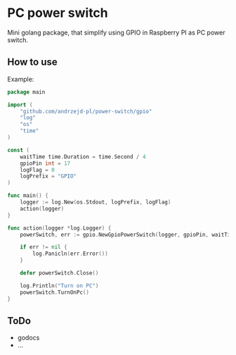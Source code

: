 # PC power switch

Mini golang package, that simplify using GPIO in Raspberry PI as PC power switch.

## How to use
Example:

```go
package main

import (
	"github.com/andrzejd-pl/power-switch/gpio"
	"log"
	"os"
	"time"
)

const (
	waitTime time.Duration = time.Second / 4
	gpioPin int = 17
	logFlag = 0
	logPrefix = "GPIO"
)

func main() {
	logger := log.New(os.Stdout, logPrefix, logFlag)
	action(logger)
}

func action(logger *log.Logger) {
	powerSwitch, err := gpio.NewGpioPowerSwitch(logger, gpioPin, waitTime)

	if err != nil {
		log.Panicln(err.Error())
	}

	defer powerSwitch.Close()

	log.Println("Turn on PC")
	powerSwitch.TurnOnPc()
}
```

## ToDo
- godocs
- ...